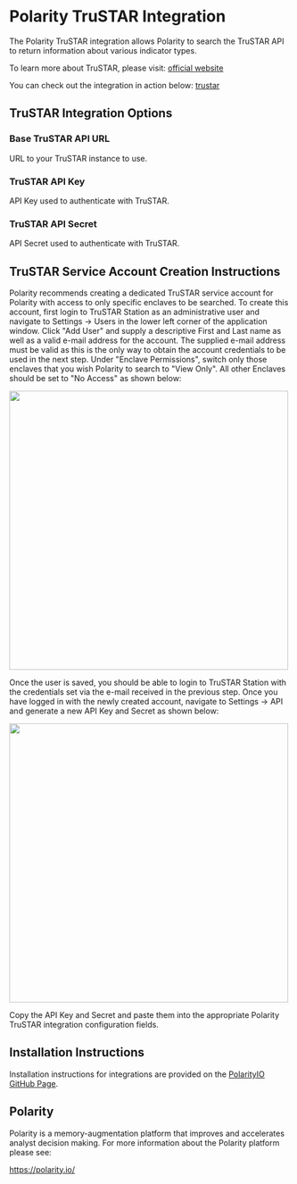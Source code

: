 # Polarity TruSTAR Integration

The Polarity TruSTAR integration allows Polarity to search the TruSTAR API to return information about various indicator types.

To learn more about TruSTAR, please visit: [official website](https://www.trustar.co/)

You can check out the integration in action below:
[trustar](https://user-images.githubusercontent.com/22529325/61951369-d07b6a80-af7e-11e9-93b1-0bf56053b8f5.gif)

## TruSTAR Integration Options

### Base TruSTAR API URL

URL to your TruSTAR instance to use.

### TruSTAR API Key

API Key used to authenticate with TruSTAR.

### TruSTAR API Secret

API Secret used to authenticate with TruSTAR.


## TruSTAR Service Account Creation Instructions
Polarity recommends creating a dedicated TruSTAR service account for Polarity with access to only specific enclaves to be searched.  To create this account, first login to TruSTAR Station as an administrative user and navigate to Settings -> Users in the lower left corner of the application window.  Click "Add User" and supply a descriptive First and Last name as well as a valid e-mail address for the account.  The supplied e-mail address must be valid as this is the only way to obtain the account credentials to be used in the next step.  Under "Enclave Permissions", switch only those enclaves that you wish Polarity to search to "View Only".  All other Enclaves should be set to "No Access" as shown below:

<img width="500" src="https://user-images.githubusercontent.com/22529325/61950450-d754ae00-af7b-11e9-81c6-420e4118b379.png">

Once the user is saved, you should be able to login to TruSTAR Station with the credentials set via the e-mail received in the previous step.  Once you have logged in with the newly created account, navigate to Settings -> API and generate a new API Key and Secret as shown below:

<img width="500" src="https://user-images.githubusercontent.com/22529325/61950477-ef2c3200-af7b-11e9-8e14-a78d4c730779.png">

Copy the API Key and Secret and paste them into the appropriate Polarity TruSTAR integration configuration fields.

## Installation Instructions

Installation instructions for integrations are provided on the [PolarityIO GitHub Page](https://polarityio.github.io/).

## Polarity

Polarity is a memory-augmentation platform that improves and accelerates analyst decision making.  For more information about the Polarity platform please see:

https://polarity.io/
